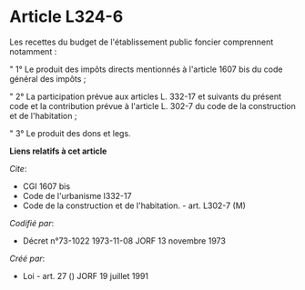 # Article L324-6

Les recettes du budget de l'établissement public foncier comprennent notamment :

" 1° Le produit des impôts directs mentionnés à l'article 1607 bis du code général des impôts ;

" 2° La participation prévue aux articles L. 332-17 et suivants du présent code et la contribution prévue à l'article L.
302-7 du code de la construction et de l'habitation ;

" 3° Le produit des dons et legs.

**Liens relatifs à cet article**

_Cite_:

  - CGI 1607 bis
  - Code de l'urbanisme l332-17
  - Code de la construction et de l'habitation. - art. L302-7 (M)

_Codifié par_:

  - Décret n°73-1022 1973-11-08 JORF 13 novembre 1973

_Créé par_:

  - Loi - art. 27 () JORF 19 juillet 1991
